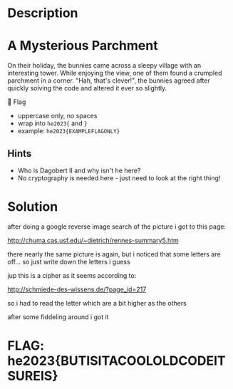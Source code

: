 # Description

# A Mysterious Parchment

On their holiday, the bunnies came across a sleepy village with an interesting tower. While enjoying the view, one of them found a crumpled parchment in a corner. "Hah, that's clever!", the bunnies agreed after quickly solving the code and altered it ever so slightly.

🚩 Flag

 - uppercase only, no spaces
 - wrap into `he2023{` and `}`
 - example: `he2023{EXAMPLEFLAGONLY}`

## Hints

 - Who is Dagobert II and why isn't he here?
 - No cryptography is needed here - just need to look at the right thing!

# Solution

after doing a google reverse image search of the picture i got to this page:

<http://chuma.cas.usf.edu/~dietrich/rennes-summary5.htm>

there nearly the same picture is again, but i noticed that some letters are off... so just write down the letters i guess

jup this is a cipher as it seems according to:

<http://schmiede-des-wissens.de/?page_id=217>

so i had to read the letter which are a bit higher as the others

after some fiddeling around i got it

# FLAG: he2023{BUTISITACOOLOLDCODEITSUREIS}
